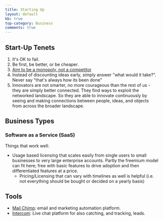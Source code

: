 ```yaml
---
title: Starting Up
layout: default
kb: true
top-category: Business
comments: true
---
```


## Start-Up Tenets 

1. It's OK to fail.
2. Be first, be better, or be cheaper.
3. [Aim to be a monopoly, not a competitor](https://www.youtube.com/watch?v=3Fx5Q8xGU8k)
4. Instead of discounting ideas early, simply answer "what would it take?". Never say "that's always how its been done"
5. Innovators are not smarter, no more courageous than the rest of us - they are simply better connected. They find ways to exploit the networked landscape. So they are able to innovate continuously by seeing and making connections between people, ideas, and objects from across the broader landscape.


## Business Types

### Software as a Service (SaaS)

Things that work well:
* Usage based licensing that scales easily from single users to small businesses to very large enterprise accounts. Partly the freemium model can fit here; free with basic features to drive adoption and then differentiated features at a price.
  + Pricing/Licensing that can vary with timelines as well is helpful (i.e. not everything should be bought or decided on a yearly basis)

## Tools

* [Mail Chimp](https://mailchimp.com/): email and marketing automation platform.
* [Intercom](https://www.intercom.com/): Live chat platform for also catching, and tracking, leads.
